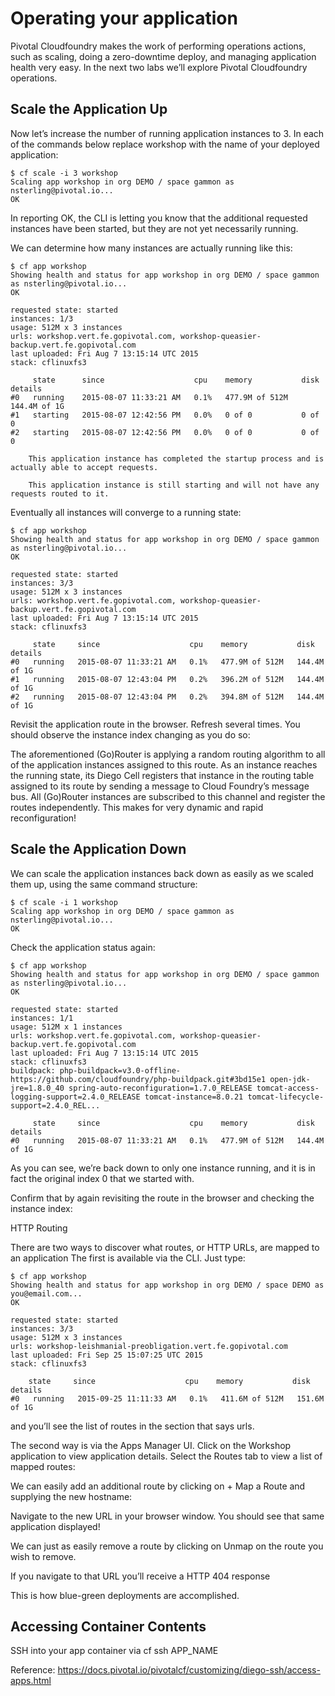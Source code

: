 
# Operating your application

Pivotal Cloudfoundry makes the work of performing operations actions, such as scaling, doing a zero-downtime deploy, and managing application health very easy. In the next two labs we’ll explore Pivotal Cloudfoundry operations.

## Scale the Application Up

Now let’s increase the number of running application instances to 3. In each of the commands below replace workshop with the name of your deployed application:

    $ cf scale -i 3 workshop
    Scaling app workshop in org DEMO / space gammon as nsterling@pivotal.io...
    OK

In reporting OK, the CLI is letting you know that the additional requested instances have been started, but they are not yet necessarily running.

We can determine how many instances are actually running like this:

    $ cf app workshop
    Showing health and status for app workshop in org DEMO / space gammon as nsterling@pivotal.io...
    OK

    requested state: started
    instances: 1/3
    usage: 512M x 3 instances
    urls: workshop.vert.fe.gopivotal.com, workshop-queasier-backup.vert.fe.gopivotal.com
    last uploaded: Fri Aug 7 13:15:14 UTC 2015
    stack: cflinuxfs3

         state      since                    cpu    memory           disk           details
    #0   running    2015-08-07 11:33:21 AM   0.1%   477.9M of 512M   144.4M of 1G  
    #1   starting   2015-08-07 12:42:56 PM   0.0%   0 of 0           0 of 0  
    #2   starting   2015-08-07 12:42:56 PM   0.0%   0 of 0           0 of 0

        This application instance has completed the startup process and is actually able to accept requests.

        This application instance is still starting and will not have any requests routed to it.

Eventually all instances will converge to a running state:

    $ cf app workshop
    Showing health and status for app workshop in org DEMO / space gammon as nsterling@pivotal.io...
    OK

    requested state: started
    instances: 3/3
    usage: 512M x 3 instances
    urls: workshop.vert.fe.gopivotal.com, workshop-queasier-backup.vert.fe.gopivotal.com
    last uploaded: Fri Aug 7 13:15:14 UTC 2015
    stack: cflinuxfs3

         state     since                    cpu    memory           disk           details
    #0   running   2015-08-07 11:33:21 AM   0.1%   477.9M of 512M   144.4M of 1G
    #1   running   2015-08-07 12:43:04 PM   0.2%   396.2M of 512M   144.4M of 1G
    #2   running   2015-08-07 12:43:04 PM   0.2%   394.8M of 512M   144.4M of 1G

Revisit the application route in the browser. Refresh several times. You should observe the instance index changing as you do so:

The aforementioned (Go)Router is applying a random routing algorithm to all of the application instances assigned to this route. As an instance reaches the running state, its Diego Cell registers that instance in the routing table assigned to its route by sending a message to Cloud Foundry’s message bus. All (Go)Router instances are subscribed to this channel and register the routes independently. This makes for very dynamic and rapid reconfiguration!

## Scale the Application Down

We can scale the application instances back down as easily as we scaled them up, using the same command structure:

    $ cf scale -i 1 workshop
    Scaling app workshop in org DEMO / space gammon as nsterling@pivotal.io...
    OK

Check the application status again:

    $ cf app workshop
    Showing health and status for app workshop in org DEMO / space gammon as nsterling@pivotal.io...
    OK

    requested state: started
    instances: 1/1
    usage: 512M x 1 instances
    urls: workshop.vert.fe.gopivotal.com, workshop-queasier-backup.vert.fe.gopivotal.com
    last uploaded: Fri Aug 7 13:15:14 UTC 2015
    stack: cflinuxfs3
    buildpack: php-buildpack=v3.0-offline-https://github.com/cloudfoundry/php-buildpack.git#3bd15e1 open-jdk-jre=1.8.0_40 spring-auto-reconfiguration=1.7.0_RELEASE tomcat-access-logging-support=2.4.0_RELEASE tomcat-instance=8.0.21 tomcat-lifecycle-support=2.4.0_REL...

         state     since                    cpu    memory           disk           details
    #0   running   2015-08-07 11:33:21 AM   0.1%   477.9M of 512M   144.4M of 1G

As you can see, we’re back down to only one instance running, and it is in fact the original index 0 that we started with.

Confirm that by again revisiting the route in the browser and checking the instance index:

HTTP Routing

There are two ways to discover what routes, or HTTP URLs, are mapped to an application The first is available via the CLI. Just type:

    $ cf app workshop
    Showing health and status for app workshop in org DEMO / space DEMO as you@email.com...
    OK

    requested state: started
    instances: 3/3
    usage: 512M x 3 instances
    urls: workshop-leishmanial-preobligation.vert.fe.gopivotal.com
    last uploaded: Fri Sep 25 15:07:25 UTC 2015
    stack: cflinuxfs3

        state     since                    cpu    memory           disk           details
    #0   running   2015-09-25 11:11:33 AM   0.1%   411.6M of 512M   151.6M of 1G

and you’ll see the list of routes in the section that says urls.

The second way is via the Apps Manager UI. Click on the Workshop application to view application details. Select the Routes tab to view a list of mapped routes:

We can easily add an additional route by clicking on + Map a Route and supplying the new hostname:

Navigate to the new URL in your browser window. You should see that same application displayed!

We can just as easily remove a route by clicking on Unmap on the route you wish to remove.

If you navigate to that URL you’ll receive a HTTP 404 response

This is how blue-green deployments are accomplished.

## Accessing Container Contents

SSH into your app container via cf ssh APP_NAME

Reference: https://docs.pivotal.io/pivotalcf/customizing/diego-ssh/access-apps.html